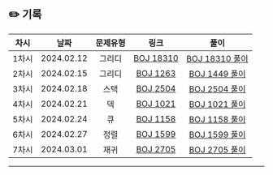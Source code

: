 ## ✏️ 기록   

| 차시 |    날짜    | 문제유형 | 링크 | 풀이 |
|:----:|:---------:|:----:|:-----:|:----:|
| 1차시 | 2024.02.12 |  그리디  | [BOJ 18310](https://www.acmicpc.net/problem/18310)  | [BOJ 18310 풀이](https://github.com/AlgoLeadMe/AlgoLeadMe-7/pull/3) |
| 2차시 | 2024.02.15 |  그리디  | [BOJ 1263](https://www.acmicpc.net/problem/1263)  | [BOJ 1449 풀이](https://github.com/AlgoLeadMe/AlgoLeadMe-7/pull/7) |
| 3차시 | 2024.02.18 |  스택  | [BOJ 2504](https://www.acmicpc.net/problem/2504)  | [BOJ 2504 풀이](https://github.com/AlgoLeadMe/AlgoLeadMe-7/pull/9) |
| 4차시 | 2024.02.21 |  덱  | [BOJ 1021](https://www.acmicpc.net/problem/1021)  | [BOJ 1021 풀이](https://github.com/AlgoLeadMe/AlgoLeadMe-7/pull/12) |
| 5차시 | 2024.02.24 |  큐  | [BOJ 1158](https://www.acmicpc.net/problem/1158)  | [BOJ 1158 풀이](https://github.com/AlgoLeadMe/AlgoLeadMe-7/pull/16) |
| 6차시 | 2024.02.27 |  정렬  | [BOJ 1599](https://www.acmicpc.net/problem/1599)  | [BOJ 1599 풀이](https://github.com/AlgoLeadMe/AlgoLeadMe-7/pull/21) |
| 7차시 | 2024.03.01 |  재귀  | [BOJ 2705](https://www.acmicpc.net/problem/2705)  | [BOJ 2705 풀이](https://github.com/AlgoLeadMe/AlgoLeadMe-7/pull/23) |
---
